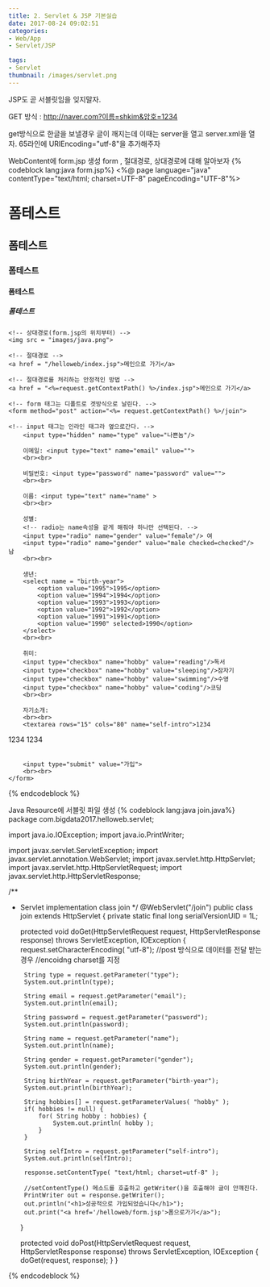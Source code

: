 ```yaml
---
title: 2. Servlet & JSP 기본실습
date: 2017-08-24 09:02:51
categories:
- Web/App
- Servlet/JSP

tags:
- Servlet
thumbnail: /images/servlet.png
---
```

JSP도 곧 서블릿임을 잊지말자.

GET 방식 : http://naver.com?이름=shkim&암호=1234

get방식으로 한글을 보낼경우 글이 깨지는데 이때는 server을 열고 server.xml을 열자. 65라인에 URIEncoding="utf-8"을 추가해주자

WebContent에 form.jsp 생성
form , 절대경로, 상대경로에 대해 알아보자
{% codeblock lang:java form.jsp%}
<%@ page language="java" contentType="text/html; charset=UTF-8"
	pageEncoding="UTF-8"%>
<!DOCTYPE html PUBLIC "-//W3C//DTD HTML 4.01 Transitional//EN" "http://www.w3.org/TR/html4/loose.dtd">
<html>
<head>
<meta http-equiv="Content-Type" content="text/html; charset=UTF-8">
<title>Insert title here</title>
</head>
<body>
	<!-- h1태그는 블록 태그라 아래로 내려감 -->
	<h1>폼테스트</h1>
	<h2>폼테스트</h2>
	<h3>폼테스트</h3>
	<h4>폼테스트</h4>
	<h5>폼테스트</h5>

	<!-- 상대경로(form.jsp의 위치부터) -->
	<img src = "images/java.png">

	<!-- 절대경로 -->
	<a href = "/helloweb/index.jsp">메인으로 가기</a>

	<!-- 절대경로를 처리하는 안정적인 방법 -->
	<a href = "<%=request.getContextPath() %>/index.jsp">메인으로 가기</a>

	<!-- form 태그는 디폴트로 겟방식으로 날린다. -->
	<form method="post" action="<%= request.getContextPath() %>/join">

	<!-- input 태그는 인라인 태그라 옆으로간다. -->
		<input type="hidden" name="type" value="나쁜놈"/>

		이메일: <input type="text" name="email" value="">
		<br><br>

		비밀번호: <input type="password" name="password" value="">
		<br><br>

		이름: <input type="text" name="name" >
		<br><br>

		성별:
		<!-- radio는 name속성을 같게 해줘야 하나만 선택된다. -->
		<input type="radio" name="gender" value="female"/> 여
		<input type="radio" name="gender" value="male checked=checked"/> 남
		<br><br>

		생년:
		<select name = "birth-year">
			<option value="1995">1995</option>
			<option value="1994">1994</option>
			<option value="1993">1993</option>
			<option value="1992">1992</option>
			<option value="1991">1991</option>
			<option value="1990" selected>1990</option>
		</select>
		<br><br>

		취미:
		<input type="checkbox" name="hobby" value="reading"/>독서
		<input type="checkbox" name="hobby" value="sleeping"/>잠자기
		<input type="checkbox" name="hobby" value="swimming"/>수영
		<input type="checkbox" name="hobby" value="coding"/>코딩
		<br><br>

		자기소개:
		<br><br>
		<textarea rows="15" cols="80" name="self-intro">1234
1234
1234</textarea>
		<br><br>

		<input type="submit" value="가입">
		<br><br>
	</form>

</body>
</html>
{% endcodeblock %}


Java Resource에 서블릿 파일 생성
{% codeblock lang:java join.java%}
package com.bigdata2017.helloweb.servlet;

import java.io.IOException;
import java.io.PrintWriter;

import javax.servlet.ServletException;
import javax.servlet.annotation.WebServlet;
import javax.servlet.http.HttpServlet;
import javax.servlet.http.HttpServletRequest;
import javax.servlet.http.HttpServletResponse;

/**
 * Servlet implementation class join
 */
@WebServlet("/join")
public class join extends HttpServlet {
	private static final long serialVersionUID = 1L;

	protected void doGet(HttpServletRequest request, HttpServletResponse response) throws ServletException, IOException {
		request.setCharacterEncoding( "utf-8");
		//post 방식으로 데이터를 전달 받는 경우
		//encoidng charset를 지정


		String type = request.getParameter("type");
		System.out.println(type);		

		String email = request.getParameter("email");
		System.out.println(email);

		String password = request.getParameter("password");
		System.out.println(password);

		String name = request.getParameter("name");
		System.out.println(name);

		String gender = request.getParameter("gender");
		System.out.println(gender);

		String birthYear = request.getParameter("birth-year");
		System.out.println(birthYear);

		String hobbies[] = request.getParameterValues( "hobby" );
		if( hobbies != null) {
			for( String hobby : hobbies) {
				System.out.println( hobby );
			}
		}

		String selfIntro = request.getParameter("self-intro");
		System.out.println(selfIntro);

		response.setContentType( "text/html; charset=utf-8" );

		//setContentType() 메소드를 호출하고 getWriter()을 호출해야 글이 안꺠진다.
		PrintWriter out = response.getWriter();
		out.println("<h1>성공적으로 가입되었습니다</h1>");
		out.print("<a href='/helloweb/form.jsp'>폼으로가기</a>");
	}

	protected void doPost(HttpServletRequest request, HttpServletResponse response) throws ServletException, IOException {
		doGet(request, response);
	}
}

{% endcodeblock %}
